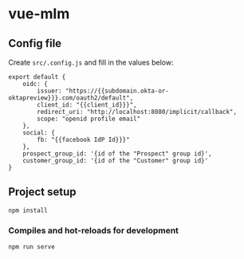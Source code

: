 # vue-mlm

## Config file
Create `src/.config.js` and fill in the values below:
```
export default {
	oidc: {
		issuer: "https://{{subdomain.okta-or-oktapreview}}}.com/oauth2/default",
		client_id: "{{client_id}}}",
		redirect_uri: "http://localhost:8080/implicit/callback",
		scope: "openid profile email"
	},	
	social: {
		fb: "{{facebook IdP Id}}}"
	},
	prospect_group_id: '{id of the "Prospect" group id}',
	customer_group_id: '{id of the "Customer" group id}'
}
```

## Project setup
```
npm install
```

### Compiles and hot-reloads for development
```
npm run serve
```
